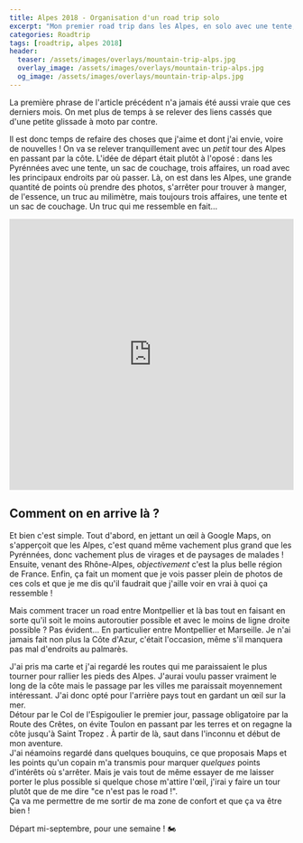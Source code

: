 ```yaml
---
title: Alpes 2018 - Organisation d'un road trip solo
excerpt: "Mon premier road trip dans les Alpes, en solo avec une tente, un sac de couchage, de quoi manger à peu près et trois affaires. Première partie, le road."
categories: Roadtrip
tags: [roadtrip, alpes 2018]
header:
  teaser: /assets/images/overlays/mountain-trip-alps.jpg
  overlay_image: /assets/images/overlays/mountain-trip-alps.jpg
  og_image: /assets/images/overlays/mountain-trip-alps.jpg
---
```


La première phrase de l'article précédent n'a jamais été aussi vraie que ces derniers mois. On met plus de temps
à se relever des liens cassés que d'une petite glissade à moto par contre.

Il est donc temps de refaire des choses que j'aime et dont j'ai envie, voire de nouvelles ! On va se relever tranquillement
avec un _petit_ tour des Alpes en passant par la côte. L'idée de départ était plutôt à l'oposé : dans les Pyrénnées avec une tente, un sac de couchage, trois affaires, un road avec les principaux endroits par où passer. Là, on est dans les Alpes, une grande quantité de points où prendre des photos, s'arrêter pour trouver à manger, de l'essence, un truc au milimètre, mais toujours trois affaires, une tente et un sac de couchage. Un truc qui me ressemble en fait…

<iframe src="https://www.google.com/maps/d/u/0/embed?mid=1g9FqJmW_q3netGd5u2MrSpnYcIjgNIJk" width="640" height="480" style="width:100%;border:0"></iframe>

## Comment on en arrive là ?

Et bien c'est simple. Tout d'abord, en jettant un œil à Google Maps, on s'apperçoit que les Alpes, c'est quand même vachement plus grand que les Pyrénnées, donc vachement plus de virages et de paysages de malades !
Ensuite, venant des Rhône-Alpes, _objectivement_ c'est la plus belle région de France. Enfin, ça fait un moment que je vois passer plein de photos de ces cols et que je me dis qu'il faudrait que j'aille voir en vrai à quoi ça ressemble !

Mais comment tracer un road entre Montpellier et là bas tout en faisant en sorte qu'il soit le moins autoroutier possible et avec le moins de ligne droite possible ? Pas évident… En particulier entre Montpellier et Marseille. Je n'ai jamais fait non plus la Côte d'Azur, c'était l'occasion, même s'il manquera pas mal d'endroits au palmarès.

J'ai pris ma carte et j'ai regardé les routes qui me paraissaient le plus tourner pour rallier les pieds des Alpes. J'aurai voulu passer vraiment le long de la côte mais le passage par les villes me paraissait moyennement intéressant. J'ai donc opté pour l'arrière pays tout en gardant un œil sur la mer. <br>
Détour par le Col de l'Espigoulier le premier jour, passage obligatoire par la Route des Crêtes, on évite Toulon en passant par les terres et on regagne la côte jusqu'à Saint Tropez . À partir de là, saut dans l'inconnu et début de mon aventure. <br>
J'ai néamoins regardé dans quelques bouquins, ce que proposais Maps et les points qu'un copain m'a transmis pour marquer _quelques_ points d'intérêts où s'arrêter. Mais je vais tout de même essayer de me laisser porter le plus possible si quelque chose m'attire l'œil, j'irai y faire un tour plutôt que de me dire "ce n'est pas le road !".<br>
Ça va me permettre de me sortir de ma zone de confort et que ça va être bien !

Départ mi-septembre, pour une semaine ! &#x1F3CD;
